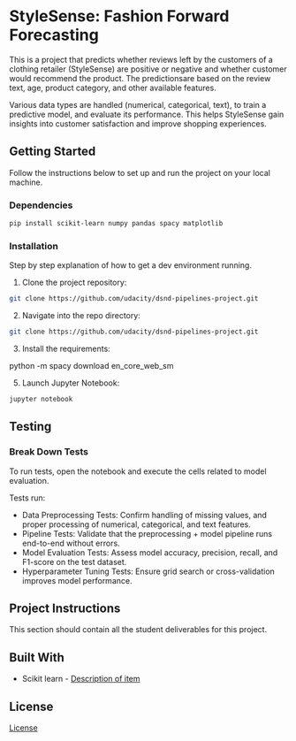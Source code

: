# StyleSense: Fashion Forward Forecasting

This is a project that predicts whether reviews left by the customers of a clothing retailer (StyleSense) are positive or negative and whether customer would recommend the product. The predictionsare based on the review text, age, product category, and other available features.

Various data types are handled (numerical, categorical, text), to train a predictive model, and evaluate its performance. This helps StyleSense gain insights into customer satisfaction and improve shopping experiences.

## Getting Started

Follow the instructions below to set up and run the project on your local machine.


### Dependencies

```bash
pip install scikit-learn numpy pandas spacy matplotlib
```

### Installation

Step by step explanation of how to get a dev environment running.

1. Clone the project repository:

```bash
git clone https://github.com/udacity/dsnd-pipelines-project.git
```

2. Navigate into the repo directory:

```bash
git clone https://github.com/udacity/dsnd-pipelines-project.git
```

3. Install the requirements:

python -m spacy download en_core_web_sm

5. Launch Jupyter Notebook:

```bash
jupyter notebook
```

## Testing

### Break Down Tests

To run tests, open the notebook and execute the cells related to model evaluation.

Tests run:
- Data Preprocessing Tests: Confirm handling of missing values, and proper processing of numerical, categorical, and text features.
- Pipeline Tests: Validate that the preprocessing + model pipeline runs end-to-end without errors.
- Model Evaluation Tests: Assess model accuracy, precision, recall, and F1-score on the test dataset.
- Hyperparameter Tuning Tests: Ensure grid search or cross-validation improves model performance.

## Project Instructions

This section should contain all the student deliverables for this project.

## Built With

* Scikit learn - [Description of item](https://scikit-learn.org/stable/)

## License

[License](LICENSE.txt)
